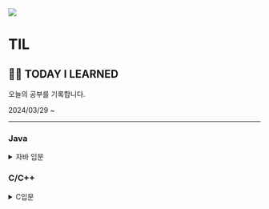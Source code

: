 <img src="https://capsule-render.vercel.app/api?type=venom&color=gradient&fontAlign=50&height=120&section=header&text=TIL&fontSize=70" />

# TIL

🧑‍💻  TODAY  I  LEARNED
---

오늘의 공부를 기록합니다.

2024/03/29 ~










  
---
### Java
<details>
<summary>
  자바 입문
</summary>
   토글 안 내용
</details>

### C/C++
<details>
<summary>
  C입문
</summary>
   토글 안 내용
</details>
